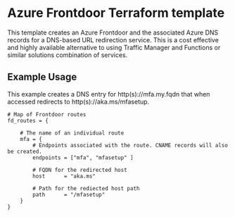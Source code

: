 # Azure Frontdoor Terraform template

This template creates an Azure Frontdoor and the associated Azure DNS records for a DNS-based URL redirection service. This is a cost effective and highly available alternative to using Traffic Manager and Functions or similar solutions combination of services.


## Example Usage
This example creates a DNS entry for http(s)://mfa.my.fqdn that when accessed redirects to http(s)://aka.ms/mfasetup.

````
# Map of Frontdoor routes
fd_routes = {

    # The name of an individual route
    mfa = {
        # Endpoints associated with the route. CNAME records will also be created.
        endpoints = ["mfa", "mfasetup" ]
    
        # FQDN for the redirected host
        host      = "aka.ms"
        
        # Path for the rediected host path
        path      = "/mfasetup"
    }
}
````
